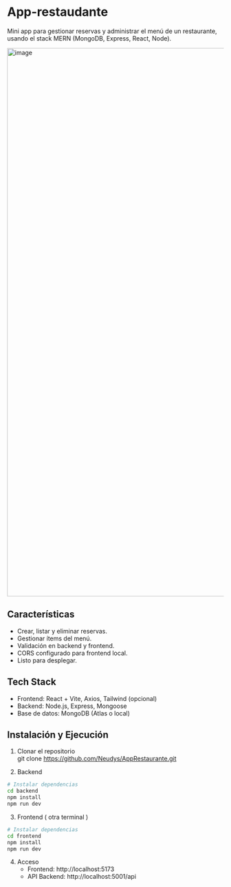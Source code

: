 # App-restaudante

Mini app para gestionar reservas y administrar el menú de un restaurante, usando el stack MERN (MongoDB, Express, React, Node).

<img width="2516" height="1274" alt="image" src="https://github.com/user-attachments/assets/1a254a59-38c8-438d-9799-00e942b59287" />


## Características
- Crear, listar y eliminar reservas.
- Gestionar ítems del menú.
- Validación en backend y frontend.
- CORS configurado para frontend local.
- Listo para desplegar.

## Tech Stack
- Frontend: React + Vite, Axios, Tailwind (opcional)
- Backend: Node.js, Express, Mongoose
- Base de datos: MongoDB (Atlas o local)

## Instalación y Ejecución

1. Clonar el repositorio  
   git clone https://github.com/Neudys/AppRestaurante.git

2. Backend  
```bash
# Instalar dependencias
cd backend
npm install
npm run dev
```

3. Frontend  ( otra terminal )
```bash
# Instalar dependencias
cd frontend
npm install
npm run dev
```

4. Acceso  
   - Frontend: http://localhost:5173  
   - API Backend: http://localhost:5001/api  
